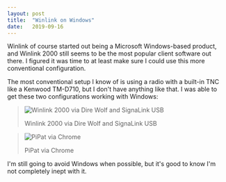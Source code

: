 ```yaml
---
layout: post
title:  "Winlink on Windows"
date:   2019-09-16
---
```

Winlink of course started out being a Microsoft Windows-based product, and Winlink 2000 still seems
to be the most popular client software out there. I figured it was time to at least make sure I
could use this more conventional configuration.

The most conventional setup I know of is using a radio with a built-in TNC like a Kenwood TM-D710,
but I don't have anything like that. I was able to get these two configurations working with
Windows:

> ![Winlink 2000 via Dire Wolf and SignaLink USB](https://1.bp.blogspot.com/-gkRS4AWCZ8c/XYBU1FYKIHI/AAAAAAABp8g/WdFS1R8xjPcrwrhtgQLb2I3jil8cUrqbwCLcBGAsYHQ/s320/IMG_20190916_161424.jpg)
>
> Winlink 2000 via Dire Wolf and SignaLink USB

> ![PiPat via Chrome](https://1.bp.blogspot.com/-IYgAi4Xh8Xg/XYBU_n2EbXI/AAAAAAABp8o/o9R4ZXHVBSwYITckrz_LnJz1ndVSyVtVQCLcBGAsYHQ/s320/IMG_20190916_162148.jpg)
>
> PiPat via Chrome

I'm still going to avoid Windows when possible, but it's good to know I'm not completely inept with
it.
